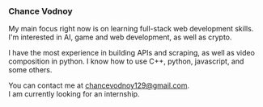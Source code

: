 ### Chance Vodnoy

My main focus right now is on learning full-stack web development skills.  
I'm interested in AI, game and web development, as well as crypto.  

I have the most experience in building APIs and scraping, as well as video composition in python.
I know how to use C++, python, javascript, and some others.

You can contact me at chancevodnoy129@gmail.com.  
I am currently looking for an internship.  
